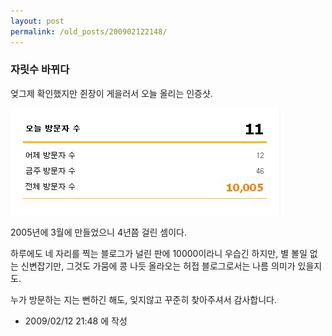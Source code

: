 ```yaml
---
layout: post
permalink: /old_posts/200902122148/
---
```


### 자릿수 바뀌다

엊그제 확인했지만 쥔장이 게을러서 오늘 올리는 인증샷.

![c0003499_4994197dd9e97.jpg](200902122148/c0003499_4994197dd9e97.jpg)

2005년에 3월에 만들었으니 4년쯤 걸린 셈이다.

하루에도 네 자리를 찍는 블로그가 널린 판에 10000이라니 우습긴 하지만, 
별 볼일 없는 신변잡기만, 그것도 가뭄에 콩 나듯 올라오는 허접 블로그로서는 나름 의미가 있을지도.

누가 방문하는 지는 뻔하긴 해도, 잊지않고 꾸준히 찾아주셔서 감사합니다.





- 2009/02/12 21:48 에 작성